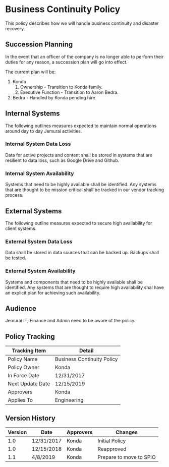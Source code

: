 # Business Continuity Policy

This policy describes how we will handle business continuity and disaster recovery.

## Succession Planning

In the event that an officer of the company is no longer able to perform their duties for any reason, a succession plan will go into effect.

The current plan will be:

1. Konda
    1. Ownership - Transition to Konda family.
    1. Executive Function - Transition to Aaron Bedra.
1. Bedra - Handled by Konda pending hire.

## Internal Systems

The following outlines measures expected to maintain normal operations around day to day Jemurai activities.

### Internal System Data Loss

Data for active projects and content shall be stored in systems that are resilient to data loss, such as Google Drive and Github.

### Internal System Availability

Systems that need to be highly available shall be identified.  Any systems that are thought to be mission critical shall be tracked in our vendor tracking process.

## External Systems

The following outline measures expected to secure high availability for client systems.

### External System Data Loss

Data shall be stored in data sources that can be backed up.  Backups shall be tested.

### External System Availability

Systems and components that need to be highly available shall be identified.  Any systems that are thought to require high availability shal have an explicit plan for achieving such availability.

## Audience

Jemurai IT, Finance and Admin need to be aware of the policy.

## Policy Tracking

| Tracking Item   | Detail |
|-----------------|--------|
| Policy Name     | Business Continuity Policy |
| Policy Owner    | Konda |
| In Force Date   | 12/31/2017 |
| Next Update Date     | 12/15/2019 |
| Approvers       | Konda |
| Applies To      | Engineering |

## Version History 

| Version | Date | Approvers | Changes | 
|--|--|--|--|
| 1.0 | 12/31/2017 | Konda | Initial Policy |
| 1.0 | 12/15/2018 | Konda | Reapproved |
| 1.1 | 4/8/2019 | Konda | Prepare to move to SPIO |